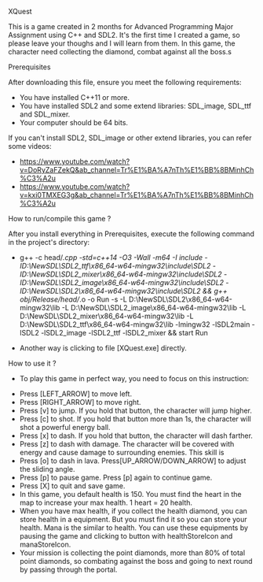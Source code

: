 XQuest

This is a game created in 2 months for Advanced Programming Major Assignment using C++ and SDL2. It's the first time I created a game, so please leave your thoughs and I will learn from them.
In this game, the character need collecting the diamond, combat against all the boss.s

Prerequisites

After downloading this file, ensure you meet the following requirements:
* You have installed C++11 or more.
* You have installed SDL2 and some extend libraries: SDL_image, SDL_ttf and SDL_mixer.
* Your computer should be 64 bits.

If you can't install SDL2, SDL_image or other extend libraries, you can refer some videos:
* https://www.youtube.com/watch?v=DoRyZaFZekQ&ab_channel=Tr%E1%BA%A7nTh%E1%BB%8BMinhCh%C3%A2u
* https://www.youtube.com/watch?v=kxi0TMXEG3g&ab_channel=Tr%E1%BA%A7nTh%E1%BB%8BMinhCh%C3%A2u

How to run/compile this game ?

After you install everything in Prerequisites, execute the following command in the project's directory: 
* g++ -c head/*.cpp -std=c++14 -O3 -Wall -m64 -I include -ID:\NewSDL\SDL2_ttf\x86_64-w64-mingw32\include\SDL2 -ID:\NewSDL\SDL2_mixer\x86_64-w64-mingw32\include\SDL2 -ID:\NewSDL\SDL2_image\x86_64-w64-mingw32\include\SDL2 -ID:\NewSDL\SDL2\x86_64-w64-mingw32\include\SDL2 && g++ obj/Release/head/*.o -o Run -s -L D:\NewSDL\SDL2\x86_64-w64-mingw32\lib -L D:\NewSDL\SDL2_image\x86_64-w64-mingw32\lib -L D:\NewSDL\SDL2_mixer\x86_64-w64-mingw32\lib -L D:\NewSDL\SDL2_ttf\x86_64-w64-mingw32\lib -lmingw32 -lSDL2main -lSDL2 -lSDL2_image -lSDL2_ttf -lSDL2_mixer && start Run
- Another way is clicking to file [XQuest.exe] directly.

How to use it ?

- To play this game in perfect way, you need to focus on this instruction:
* Press [LEFT_ARROW] to move left.
* Press [RIGHT_ARROW] to move right.
* Press [v] to jump. If you hold that button, the character will jump higher.
* Press [c] to shot. If you hold that button more than 1s, the character will shot a powerful energy ball.
* Press [x] to dash. If you hold that button, the character will dash farther.
* Press [z] to dash with damage. The character will be covered with energy and cause damage to surrounding enemies. This skill is
* Press [o] to dash in lava. Press[UP_ARROW/DOWN_ARROW] to adjust the sliding angle.
* Press [p] to pause game. Press [p] again to continue game.
* Press [X] to quit and save game.
* In this game, you default health is 150. You must find the heart in the map to increase your max health. 1 heart = 20 health.
* When you have max health, if you collect the health diamond, you can store health in a equipment. But you must find it so you can store your health. Mana is the similar to health. You can use these equipments by pausing the game and clicking to button with healthStoreIcon and manaStoreIcon.
* Your mission is collecting the point diamonds, more than 80% of total point diamonds, so combating against the boss and going to next round by passing through the portal.

 






